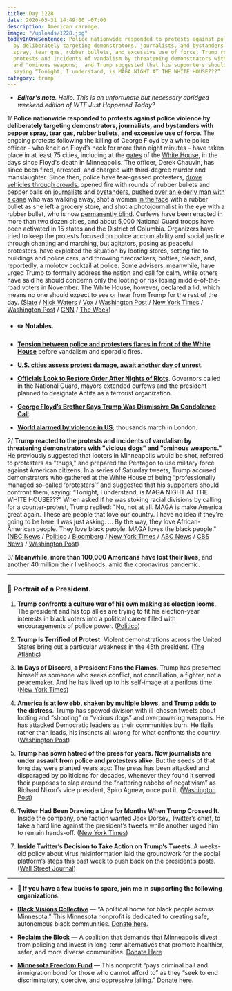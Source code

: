 ```yaml
---
title: Day 1228
date: 2020-05-31 14:49:00 -07:00
description: American carnage.
image: "/uploads/1228.jpg"
todayInOneSentence: Police nationwide responded to protests against police violence
  by deliberately targeting demonstrators, journalists, and bystanders with pepper
  spray, tear gas, rubber bullets, and excessive use of force; Trump reacted to the
  protests and incidents of vandalism by threatening demonstrators with "vicious dogs"
  and "ominous weapons;  and Trump suggested that his supporters should confront protesters,
  saying “Tonight, I understand, is MAGA NIGHT AT THE WHITE HOUSE???”
category: trump
---
```


* ***Editor's note**. Hello. This is an unfortunate but necessary abridged weekend edition of WTF Just Happened Today?*

1/ **Police nationwide responded to protests against police violence by deliberately targeting demonstrators, journalists, and bystanders with pepper spray, tear gas, rubber bullets, and excessive use of force**. The ongoing protests following the killing of George Floyd by a white police officer – who knelt on Floyd’s neck for more than eight minutes – have taken place in at least 75 cities, including at the [gates](https://www.washingtonpost.com/local/public-safety/trump-accuses-dc-mayor-of-refusing-to-help-secret-service-at-white-house-demonstration-over-killing-of-george-floyd/2020/05/30/9bb59212-a276-11ea-9590-1858a893bd59_story.html) of the [White House](https://www.nbcnews.com/politics/donald-trump/police-use-pepper-spray-protesters-gather-near-white-house-after-n1219751), in the days since Floyd's death in Minneapolis. The officer, Derek Chauvin, has since been fired, arrested, and charged with third-degree murder and manslaughter. Since then, police have tear-gassed protesters, [drove vehicles through crowds](https://www.cnn.com/2020/05/31/us/nypd-truck-george-floyd-protest/index.html), opened fire with rounds of rubber bullets and pepper balls on [journalists](https://www.vox.com/identities/2020/5/31/21276013/police-targeted-journalists-covering-george-floyd-protests) and [bystanders](https://twitter.com/tkerssen/status/1266921821653385225), [pushed over an elderly man with a cane](https://www.youtube.com/watch?v=rKeNdcMhoZE) who was walking away, shot a woman [in the face](https://twitter.com/KevinRKrause/status/1266898396339675137) with a rubber bullet as she left a grocery store, and shot a photojournalist in the eye with a rubber bullet, who is now [permanently blind](https://twitter.com/KillerMartinis/status/1266786161143537669?ref_src=twsrc%5Etfw%7Ctwcamp%5Etweetembed%7Ctwterm%5E1266786161143537669%7Ctwgr%5E&ref_url=https%3A%2F%2Fwww.vox.com%2Fidentities%2F2020%2F5%2F31%2F21276013%2Fpolice-targeted-journalists-covering-george-floyd-protests). Curfews have been enacted in more than two dozen cities, and about 5,000 National Guard troops have been activated in 15 states and the District of Columbia. Organizers have tried to keep the protests focused on police accountability and social justice through chanting and marching, but agitators, posing as peaceful protesters, have exploited the situation by looting stores, setting fire to buildings and police cars, and throwing firecrackers, bottles, bleach, and, reportedly, a molotov cocktail at police. Some advisers, meanwhile, have urged Trump to formally address the nation and call for calm, while others have said he should condemn only the looting or risk losing middle-of-the-road voters in November. The White House, however, declared a lid, which means no one should expect to see or hear from Trump for the rest of the day. ([Slate](https://slate.com/news-and-politics/2020/05/george-floyd-protests-police-violence.html?via=taps_top) / [Nick Waters](https://www.bellingcat.com/news/americas/2020/05/31/us-law-enforcement-are-deliberately-targeting-journalists-during-george-floyd-protests/) / [Vox](https://www.vox.com/2020/5/30/21275507/minneapolis-george-floyd-protests-police-violence) / [Washington Post](https://www.washingtonpost.com/politics/police-turn-more-aggressive-against-protesters-and-bystanders-alike-adding-to-violence-and-chaos/2020/05/31/588ad218-a32f-11ea-b619-3f9133bbb482_story.html) / [New York Times](https://www.nytimes.com/2020/05/30/us/minneapolis-floyd-protests.html?action=click&module=Spotlight&pgtype=Homepage) / [Washington Post](https://www.washingtonpost.com/nation/2020/05/31/george-floyd-protests-live-updates/) / [CNN](https://www.cnn.com/2020/05/31/politics/trump-protests-george-floyd/index.html) / [The Week](https://theweek.com/speedreads/917390/white-house-reportedly-divided-over-whether-trump-should-address-nation-amid-protests))

* #### ✏️ Notables.

* **[Tension between police and protesters flares in front of the White House](https://www.washingtonpost.com/local/public-safety/trump-accuses-dc-mayor-of-refusing-to-help-secret-service-at-white-house-demonstration-over-killing-of-george-floyd/2020/05/30/9bb59212-a276-11ea-9590-1858a893bd59_story.html)** before vandalism and sporadic fires.

* **[U.S. cities assess protest damage, await another day of unrest](https://apnews.com/55933b8695e36337a6bfe96728b3e7f3)**.

* **[Officials Look to Restore Order After Nights of Riots](https://www.wsj.com/articles/george-floyd-protests-minneapolis-11590844180)**. Governors called in the National Guard, mayors extended curfews and the president planned to designate Antifa as a terrorist organization.

* **[George Floyd’s Brother Says Trump Was Dismissive On Condolence Call](https://www.huffpost.com/entry/george-floyd-brother-trump-call_n_5ed2eaa3c5b661690ba187c9?_guc_consent_skip=1590925429)**.

* **[World alarmed by violence in US](https://apnews.com/37d16fa47a8cbc13e12552eb8516cc61)**; thousands march in London.

2/ **Trump reacted to the protests and incidents of vandalism by threatening demonstrators with "vicious dogs" and "ominous weapons."** He previously suggested that looters in Minneapolis would be shot, referred to protesters as "thugs," and prepared the Pentagon to use military force against American citizens. In a series of Saturday tweets, Trump accused demonstrators who gathered at the White House of being “professionally managed so-called ‘protesters’” and suggested that his supporters should confront them, saying: “Tonight, I understand, is MAGA NIGHT AT THE WHITE HOUSE???” When asked if he was stoking racial divisions by calling for a counter-protest, Trump replied: "No, not at all. MAGA is make America great again. These are people that love our country. I have no idea if they're going to be here. I was just asking. ... By the way, they love African-American people. They love black people. MAGA loves the black people." ([NBC News](https://www.nbcnews.com/politics/white-house/trump-envisioned-american-carnage-now-he-s-got-it-n1220361) / [Politico](https://www.politico.com/news/2020/05/29/white-house-protest-lock-down-290224) / [Bloomberg](https://www.bloomberg.com/news/articles/2020-05-30/trump-praises-secret-service-slams-protesters-at-white-house?srnd=premium&sref=MIBMEEoj) / [New York Times ](https://www.nytimes.com/2020/05/30/us/politics/trump-threatens-protesters-dogs-weapons.html)/ [ABC News](https://abcnews.go.com/Politics/trump-stokes-racial-divides-reality-odds-efforts-court/story?id=70957826) / [CBS News](https://www.cbsnews.com/news/george-floyd-protest-white-house-president-trump-secret-service/) / [Washington Post](https://www.washingtonpost.com/national-security/2020/05/30/pentagon-offers-active-duty-military-forces-intelligence-help-quell-minnesota-unrest-governor-says/))

3/ **Meanwhile, more than 100,000 Americans have lost their lives**, and another 40 million their livelihoods, amid the coronavirus pandemic.

---

### 👑 Portrait of a President.

1. **Trump confronts a culture war of his own making as election looms**. The president and his top allies are trying to fit his election-year interests in black voters into a political career filled with encouragements of police power. ([Politico](https://www.politico.com/news/2020/05/29/trump-black-voters-police-289564))

2. **Trump Is Terrified of Protest**. Violent demonstrations across the United States bring out a particular weakness in the 45th president. ([The Atlantic](https://www.theatlantic.com/politics/archive/2020/05/white-house-protest-trump-black-lives-matter/612418/))

3. **In Days of Discord, a President Fans the Flames**. Trump has presented himself as someone who seeks conflict, not conciliation, a fighter, not a peacemaker. And he has lived up to his self-image at a perilous time. ([New York Times](https://www.nytimes.com/2020/05/30/us/politics/trump-george-floyd-protests.html))

4. **America is at low ebb, shaken by multiple blows, and Trump adds to the distress**. Trump has spewed division with ill-chosen tweets about looting and “shooting” or “vicious dogs” and overpowering weapons. He has attacked Democratic leaders as their communities burn. He flails rather than leads, his instincts all wrong for what confronts the country. ([Washington Post](https://www.washingtonpost.com/politics/america-is-at-low-ebb-shaken-by-multiple-blows-and-trump-adds-to-the-distress/2020/05/31/2becbd02-a35c-11ea-b619-3f9133bbb482_story.html))

5. **Trump has sown hatred of the press for years. Now journalists are under assault from police and protesters alike**. But the seeds of that long day were planted years ago: The press has been attacked and disparaged by politicians for decades, whenever they found it served their purposes to slap around the “nattering nabobs of negativism” as Richard Nixon’s vice president, Spiro Agnew, once put it. ([Washington Post](https://www.washingtonpost.com/lifestyle/media/trump-has-sown-hatred-of-the-press-for-years-now-journalists-are-under-assault-from-police-and-protesters-alike/2020/05/30/1e6b81ae-a2a3-11ea-81bb-c2f70f01034b_story.html))

6. **Twitter Had Been Drawing a Line for Months When Trump Crossed It**. Inside the company, one faction wanted Jack Dorsey, Twitter’s chief, to take a hard line against the president’s tweets while another urged him to remain hands-off. ([New York Times](https://www.nytimes.com/2020/05/30/technology/twitter-trump-dorsey.html?action=click&module=Top%20Stories&pgtype=Homepage))

7. **Inside Twitter’s Decision to Take Action on Trump’s Tweets**. A weeks-old policy about virus misinformation laid the groundwork for the social platform’s steps this past week to push back on the president’s posts. ([Wall Street Journal](https://www.wsj.com/articles/inside-twitters-decision-to-take-action-on-trumps-tweets-11590866833?mod=hp_lead_pos2))

---

* **👋 If you have a few bucks to spare, join me in supporting the following organizations**.

* **[Black Visions Collective](https://www.blackvisionsmn.org/)** — “A political home for black people across Minnesota.” This Minnesota nonprofit is dedicated to creating safe, autonomous black communities. [Donate here](https://secure.everyaction.com/4omQDAR0oUiUagTu0EG-Ig2).

* **[Reclaim the Block](https://www.reclaimtheblock.org/)** — A coalition that demands that Minneapolis divest from policing and invest in long-term alternatives that promote healthier, safer, and more diverse communities. [Donate Here](https://secure.everyaction.com/zae4prEeKESHBy0MKXTIcQ2)

* **[Minnesota Freedom Fund](https://minnesotafreedomfund.org/)** — This nonprofit “pays criminal bail and immigration bond for those who cannot afford to” as they “seek to end discriminatory, coercive, and oppressive jailing.” [Donate here](https://minnesotafreedomfund.org/donate).
